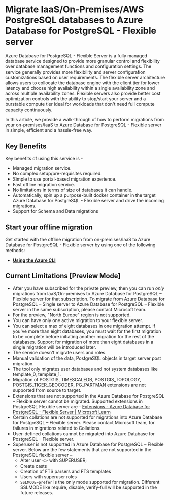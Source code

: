 # Migrate IaaS/On-Premises/AWS PostgreSQL databases to Azure Database for PostgreSQL - Flexible server

Azure Database for PostgreSQL - Flexible Server is a fully managed database service designed to provide more granular control and flexibility over database management functions and configuration settings. The service generally provides more flexibility and server configuration customizations based on user requirements. The flexible server architecture allows users to collocate the database engine with the client tier for lower latency and choose high availability within a single availability zone and across multiple availability zones. Flexible servers also provide better cost optimization controls with the ability to stop/start your server and a burstable compute tier ideal for workloads that don't need full compute capacity continuously.

In this article, we provide a walk-through of how to perform migrations from your on-premises/IaaS to Azure Database for PostgreSQL - Flexible server in simple, efficient and a hassle-free way.


## Key Benefits
Key benefits of using this service is -  

* Managed migration service.
* No complex setup/pre-requisites required.
* Simple to use portal-based migration experience.
* Fast offline migration service.
* No limitations in terms of size of databases it can handle.
* Automatically, spin up a purpose-built docker container in the target Azure Database for PostgreSQL - Flexible server and drive the incoming migrations.
* Support for Schema and Data migrations


## Start your offline migration
Get started with the offline migration from on-premises/IaaS to Azure Database for PostgreSQL - Flexible server by using one of the following methods:

* [**Using the Azure CLI**](./IaaS-to-Flexible-offline-migration-using-cli.md)

## Current Limitations [Preview Mode]
* After you have subscribed for the private preview, then you can run *only* migrations from IaaS/On-premises to Azure Database for PostgreSQL – Flexible server for that subscription. To migrate from Azure Database for PostgreSQL – Single server to Azure Database for PostgreSQL – Flexible server in the same subscription, please contact Microsoft team.
* For the preview, "North Europe" region is not supported.
* You can have only one active migration to your flexible server.
* You can select a max of eight databases in one migration attempt. If you've more than eight databases, you must wait for the first migration to be complete before initiating another migration for the rest of the databases. Support for migration of more than eight databases in a single migration will be introduced later.
* The service doesn't migrate users and roles.
* Manual validation of the data, PostgreSQL objects in target server post migration.
* The tool only migrates user databases and not system databases like template_0, template_1.
* Migration of POSTGIS, TIMESCALEDB, POSTGIS_TOPOLOGY, POSTGIS_TIGER_GEOCODER, PG_PARTMAN extensions are not supported from source to target. 
* Extensions that are not supported in the Azure Database for PostgreSQL – Flexible server cannot be migrated. Supported extensions in PostgreSQL Flexible server are - [Extensions - Azure Database for PostgreSQL - Flexible Server | Microsoft Learn](https://learn.microsoft.com/en-us/azure/postgresql/flexible-server/concepts-extensions)
* Certain collations are not supported for migrations into Azure Database for PostgreSQL – Flexible server. Please contact Microsoft team, for failures in migrations related to Collations.
* User-defined collations cannot be migrated into Azure Database for PostgreSQL – Flexible server.
* Superuser is not supported in Azure Database for PostgreSQL – Flexible server. Below are the few statements that are not supported in the PostgreSQL flexible server – 
    * Alter user <<username>> with SUPERUSER;
    * Create casts
    * Creation of FTS parsers and FTS templates
    * Users with superuser roles
    * `SSLMODE=prefer` is the only mode supported for migration. Different SSLMODE like require, disable, verify-full will be supported in the future releases.
